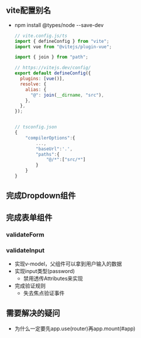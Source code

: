 ## vite配置别名

- npm install @types/node --save-dev
  ```javascript
  // vite.config.js/ts
  import { defineConfig } from "vite";
  import vue from "@vitejs/plugin-vue";
  
  import { join } from "path";
  
  // https://vitejs.dev/config/
  export default defineConfig({
    plugins: [vue()],
    resolve: {
      alias: {
        "@": join(__dirname, "src"),
      },
    },
  });
  
  
  // tsconfig.json
  {
      "compilerOptions":{
          ...,
          "baseUrl":'.',
          "paths":{
              "@/*":["src/*"]
          }
      }
  }
  ```

## 完成Dropdown组件

## 完成表单组件

### validateForm
### validateInput
- 实现v-model，父组件可以拿到用户输入的数据
- 实现input类型(password)
  - 禁用透传Attributes来实现
- 完成验证规则
  - 失去焦点验证事件

## 需要解决的疑问
- 为什么一定要先app.use(router)再app.mount(#app)